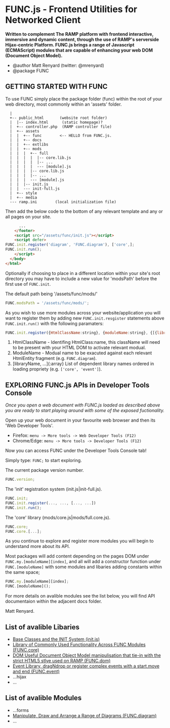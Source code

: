 FUNC.js - Frontend Utilities for Networked Client
==================================================

**Written to complement The RAMP platform with
frontend interactive, immersive and dynamic 
content, through the use of RAMP's serverside
Hijax-centric Platform. FUNC.js brings a range of
Javascript (ECMAScript) modules that are capable
of enhancing your web DOM (Document Object Model).**

 * @author Matt Renyard (twitter: @mrenyard)
 * @package FUNC

GETTING STARTED WITH FUNC
--------------------------------------------------

To use FUNC simply place the package folder (func)
within the root of your web directory, most commonly
within an 'assets' folder.
```
  |
  +-- public_html       (website root folder)
  |  |-- index.html      (static homepage)?
  |  +-- controller.php  (RAMP controller file)
  |  +-- assets
  |  |  +-- func        <-- HELLO from FUNC.js.
  |  |  +-- docs
  |  |  +-- extlibs
  |  |  +-- mods
  |  |  |  +-- full
  |  |  |  |  |-- core.lib.js
  |  |  |  |  |-- ...
  |  |  |  |  --- [module].js 
  |  |  |  |-- core.lib.js
  |  |  |  |-- ...
  |  |  |  --- [module].js
  |  |  |-- init.js
  |  |  --- init-full.js
  |  +-- style
  |  +-- media
  --- ramp.ini        (local initialization file)
```
Then add the below code to the bottom of any relevant
template and any or all pages on your site.

```html
      ...
    </footer>
    <script src="/assets/func/init.js"></script>
    <script defer>
FUNC.init.register('diagram', 'FUNC.diagram'), ['core',];
FUNC.init.run();
    </script>
  </body>
</html>
```
Optionally if choosing to place in a different location
within your site's root directory you may have to include
a new value for 'modsPath' before the first use of
`FUNC.init`.

The default path being '/assets/func/mods/'
```javascript
FUNC.modsPath = '/assets/func/mods/';
```

As you wish to use more modules across your website/application
you will want to register them by adding new `FUNC.init.resgister`
statements above `FUNC.init.run()` with the following paramaters:
```javascript
FUNC.init.register({HtmlClassName:string}, {moduleName:string}, {[{libraryName:string}, ...]]:array});
```
1. HtmlClassName - Identifing HtmlClass:name, this className will
need to be present with your HTML DOM to activate relevant modual.
2. ModuleName - Modual name to be exacuted against each
relevant HtmlEntity fragment (e.g. `FUNC.diagram`).
3. [libraryName, ...]{:array} List of dependent library names ordered
in loading propriety (e.g. `['core', 'event']`).


EXPLORING FUNC.js APIs in Developer Tools Console
--------------------------------------------------

*Once you open a web document with FUNC.js loaded
as described above you are ready to start playing
around with some of the exposed fuctionality.*

Open up your web document in your favourite web browser
and then its 'Web Developer Tools'.

- Firefox:     `menu -> More tools -> Web Developer Tools (F12)`
- Chrome/Edge: `menu -> More tools -> Developer Tools (F12)`

Now you can access FUNC under the Developer Tools Console tab!

Simply type: `FUNC;` to start exploring.

The current package version number.
```javascript
FUNC.version;
```

The 'init' registration system (init.js|init-full.js).
```javascript
FUNC.init;
FUNC.init.register(..., ..., [..., ...])
FUNC.init.run();
```

The 'core' library (mods/core.js|mods/full.core.js).
```javascript
FUNC.core;
FUNC.core.[...];
```
As you continue to explore and register more modules
you will begin to understand more about its API.

Most packages will add content depending on the
pages DOM under `FUNC.my.[moduleName][index]`,
and all will add a constructor function under
`FUNC.[moduleName]` with some modules and
libaries adding constants within the same space;

```javascript
FUNC.my.[moduleName][index];
FUNC.[moduleName]();
```

For more details on avalible modules see the list below,
you will find API documentaion within the adjacent docs folder.

Matt Renyard.

List of avalible Libaries
--------------------------------------------------
- [Base Classes and the INIT System (init.js)](docs/init.md)
- [Library of Commonly Used Functionality Across FUNC Modules (FUNC.core)](docs/core.md)
- [DOM Useful Document Object Model manipulisation that tie-in with the strict HTML5 stlye used on RAMP (FUNC.dom)](docs/dom.md)
- [Event Library, dragNdrop or register complex events with a start,move and end (FUNC.event)](docs/event.md)
- ...hijax
- ...

List of avalible Modules
--------------------------------------------------
- ...forms
- [Manipulate, Draw and Arrange a Range of Diagrams (FUNC.diagram)](docs/diagram.md)
- ...
